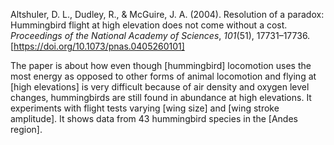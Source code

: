 Altshuler, D. L., Dudley, R., & McGuire, J. A. (2004). Resolution of a paradox: Hummingbird flight at high elevation does not come without a cost. _Proceedings of the National Academy of Sciences_, _101_(51), 17731–17736. 
[https://doi.org/10.1073/pnas.0405260101]

The paper is about how even though [hummingbird] locomotion uses the most energy as opposed to other forms of animal locomotion and flying at [high elevations] is very difficult because of air density and oxygen level changes, hummingbirds are still found in abundance at high elevations. It experiments with flight tests varying [wing size] and [wing stroke amplitude]. It shows data from 43 hummingbird species in the [Andes region].
